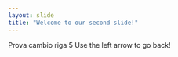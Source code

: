 ```yaml
---
layout: slide
title: "Welcome to our second slide!"
---
```

Prova cambio riga 5
Use the left arrow to go back!
